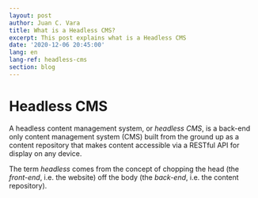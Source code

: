 ```yaml
---
layout: post
author: Juan C. Vara
title: What is a Headless CMS?
excerpt: This post explains what is a Headless CMS
date: '2020-12-06 20:45:00'
lang: en
lang-ref: headless-cms
section: blog
---
```

# Headless CMS
A headless content management system, or *headless CMS*, is a back-end only content management system (CMS) built from the ground up as a content repository that makes content accessible via a RESTful API for display on any device.

The term *headless* comes from the concept of chopping the head (the *front-end*, i.e. the website) off the body (the *back-end*, i.e. the content repository). 
